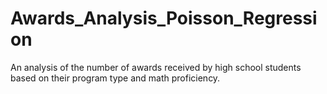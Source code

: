 # Awards_Analysis_Poisson_Regression
An analysis of the number of awards received by high school students based on their program type and math proficiency.
